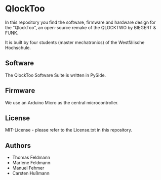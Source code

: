 QlockToo
========
In this repository you find the software, firmware and hardware design for the
"QlockToo", an open-source remake of the QLOCKTWO by BIEGERT & FUNK.

It is built by four students (master mechatronics) of the Westfälische Hochschule.

Software
--------
The QlockToo Software Suite is written in PySide.

Firmware
--------
We use an Arduino Micro as the central microcontroller.

License
-------
MIT-License - please refer to the License.txt in this repository.

Authors
-------
- Thomas Feldmann
- Marlene Feldmann
- Manuel Fehmer
- Carsten Hußmann
